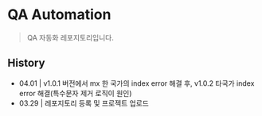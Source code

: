 # QA Automation
> QA 자동화 레포지토리입니다.

## History
- 04.01 | v1.0.1 버전에서 mx 한 국가의 index error 해결 후, v1.0.2 타국가 index error 해결(특수문자 제거 로직이 원인)
- 03.29 | 레포지토리 등록 및 프로젝트 업로드